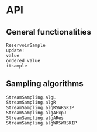 # API

## General functionalities

```@docs
ReservoirSample
update!
value
ordered_value
itsample
```

## Sampling algorithms

```@docs
StreamSampling.algL
StreamSampling.algR
StreamSampling.algRSWRSKIP
StreamSampling.algAExpJ
StreamSampling.algARes
StreamSampling.algWRSWRSKIP
```
